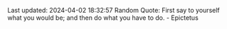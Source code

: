 Last updated: 2024-04-02 18:32:57
Random Quote: First say to yourself what you would be; and then do what you have to do. - Epictetus